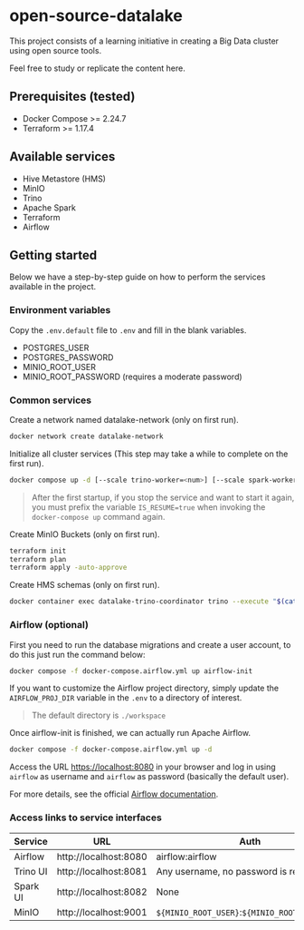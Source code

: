 # open-source-datalake
This project consists of a learning initiative in creating a Big Data cluster using open source tools.

Feel free to study or replicate the content here.

## Prerequisites (tested)
- Docker Compose >= 2.24.7
- Terraform >= 1.17.4

## Available services
- Hive Metastore (HMS)
- MinIO
- Trino
- Apache Spark
- Terraform
- Airflow

## Getting started
Below we have a step-by-step guide on how to perform the services available in the project.

### Environment variables
Copy the `.env.default` file to `.env` and fill in the blank variables.
- POSTGRES_USER
- POSTGRES_PASSWORD
- MINIO_ROOT_USER
- MINIO_ROOT_PASSWORD (requires a moderate password)

### Common services
Create a network named datalake-network (only on first run).

```bash
docker network create datalake-network
```

Initialize all cluster services (This step may take a while to complete on the first run).

``` bash
docker compose up -d [--scale trino-worker=<num>] [--scale spark-worker=<num>]
```

> After the first startup, if you stop the service and want to start it again, you must prefix the variable `IS_RESUME=true` when invoking the `docker-compose up` command again.

Create MinIO Buckets (only on first run).

``` bash
terraform init
terraform plan
terraform apply -auto-approve
```

Create HMS schemas (only on first run).
``` bash
docker container exec datalake-trino-coordinator trino --execute "$(cat trino/schemas.sql)"
```

### Airflow (optional)
First you need to run the database migrations and create a user account, to do this just run the command below:

``` bash
docker compose -f docker-compose.airflow.yml up airflow-init
```

If you want to customize the Airflow project directory, simply update the `AIRFLOW_PROJ_DIR` variable in the `.env` to a directory of interest.

> The default directory is `./workspace`

Once airflow-init is finished, we can actually run Apache Airflow.

``` bash
docker compose -f docker-compose.airflow.yml up -d
```

Access the URL [https://localhost:8080](https://localhost:8080) in your browser and log in using `airflow` as username and `airflow` as password (basically the default user).

For more details, see the official [Airflow documentation](https://airflow.apache.org/docs/apache-airflow/stable/howto/docker-compose/index.html).

### Access links to service interfaces
|Service|URL|Auth|
|---|---|---|
|Airflow|http://localhost:8080|airflow:airflow|
|Trino UI|http://localhost:8081|Any username, no password is required|
|Spark UI|http://localhost:8082|None|
|MinIO|http://localhost:9001|`${MINIO_ROOT_USER}`:`${MINIO_ROOT_PASSWORD}`|
